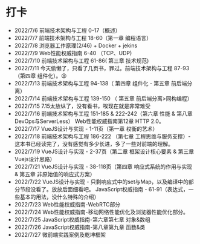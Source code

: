# 打卡

- 2022/7/6
  前端技术架构与工程 0-17（概述）
- 2022/7/7 
  前端技术架构与工程 18-60（第一章 编程语言）
- 2022/7/8 
  浏览器工作原理(2/46) + Docker + jekins
- 2022/7/9 
  Web性能权威指南 6-40 （TCP、UDP)
- 2022/7/10 
  前端技术架构与工程 61-86( 第三章 技术规范)
- 2022/7/11 
  今天偷懒了，只看了几页书，罪过。前端技术架构与工程 87-93（第四章 组件化）。:tired_face: 
- 2022/7/13 
  前端技术架构与工程 94-138（ 第四章 组件化 - 第五章 前后端分离）
- 2022/7/14 
  前端技术架构与工程 139-150 （ 第五章 前后端分离>同构编程）
- 2022/7/15 
  7.15太放纵了，没有看书，唉现在就是非常难受
- 2022/7/16 
  前端技术架构与工程 151-185 & 222-242（第六章 性能 & 第八章 DevOps与ServerLess）
  Web性能权威指南第12章 HTTP 2.0。
- 2022/7/17
  VueJS设计与实现 - 1-11页（第一章 权衡的艺术）
- 2022/7/18
  前端技术架构与工程 186-222 （第七章 工程思维与服务支撑）- 这本书已经读完了，没有感觉有多少长进，多了一些对前端的理解。
- 2022/7/19
  VueJS设计与实现 - 2-37页（第二章 框架设计核心要素 & 第三章 Vuejs设计思路）
- 2022/7/21
  VueJS设计与实现 - 38-118页（第四章 响应式系统的作用与实现 & 第五章 非原始值的响应式方案）
- 2022/7/22
  VueJS设计与实现 - 只剩响应式中的set与Map，以及编译中的部分节段没看了。放放后面细看吧。
  JavaScript权威指南 - 61-91（表达式，一些基本的用法，没什么特殊的介绍）
- 2022/7/23
  Web性能权威指南-WebRTC部分
- 2022/7/24
  Web性能权威指南-移动网络性能优化及浏览器性能优化部分。
- 2022/7/25
  JavaScript权威指南-第六章第七章 对象&数组
- 2022/7/26
  JavaScript权威指南-第八章第九章 函数&类
- 2022/7/27
  微前端实践案例及乾坤框架